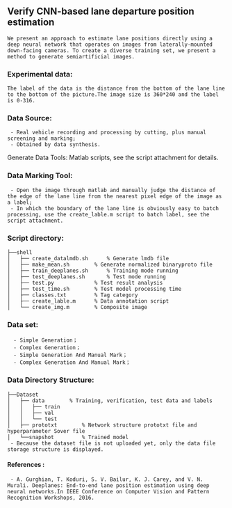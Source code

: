  ## Verify CNN-based lane departure position estimation
	We present an approach to estimate lane positions directly using a deep neural network that operates on images from laterally-mounted down-facing cameras. To create a diverse training set, we present a method to generate semiartificial images.
### Experimental data: 
	The label of the data is the distance from the bottom of the lane line to the bottom of the picture.The image size is 360*240 and the label is 0-316.
### Data Source:
	 - Real vehicle recording and processing by cutting, plus manual screening and marking;
	 - Obtained by data synthesis.
Generate Data Tools:  Matlab scripts, see the script attachment for details.
### Data Marking Tool:    
	 - Open the image through matlab and manually judge the distance of the edge of the lane line from the nearest pixel edge of the image as a label;
	 - In which the boundary of the lane line is obviously easy to batch processing, use the create_lable.m script to batch label, see the script attachment.

### Script directory:
		
	├──shell
	│ 	├── create_datalmdb.sh 		% Generate lmdb file
	│ 	├── make_mean.sh 		% Generate normalized binaryproto file
	│ 	├── train_deeplanes.sh		% Training mode running
	│	├── test_deeplanes.sh 		% Test mode running
	│ 	├── test.py 			% Test result analysis
	│ 	├── test_time.sh 		% Test model processing time
	│ 	├── classes.txt 		% Tag category
	│ 	├── create_lable.m 		% Data annotation script
	│ 	└── create_img.m 		% Composite image

### Data set: 
	  - Simple Generation；
	  - Complex Generation；
	  - Simple Generation And Manual Mark；
	  - Complex Generation And Manual Mark；

### Data Directory Structure:
	├──Dataset
	│ 	├── data 		% Training, verification, test data and labels
	│ 	│ 	├── train
	│ 	│ 	├── val
	│ 	│ 	└── test
	│ 	├── prototxt 		% Network structure prototxt file and hyperparameter Sover file
	│ 	└──snapshot 		% Trained model
	 - Because the dataset file is not uploaded yet, only the data file storage structure is displayed.

#### References :
	 - A. Gurghian, T. Koduri, S. V. Bailur, K. J. Carey, and V. N. Murali. Deeplanes: End-to-end lane position estimation using deep neural networks.In IEEE Conference on Computer Vision and Pattern Recognition Workshops, 2016.
